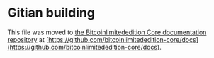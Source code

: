 Gitian building
================

This file was moved to [the Bitcoinlimitededition Core documentation repository](https://github.com/bitcoinlimitededition-core/docs/blob/master/gitian-building.md) at [https://github.com/bitcoinlimitededition-core/docs](https://github.com/bitcoinlimitededition-core/docs).
